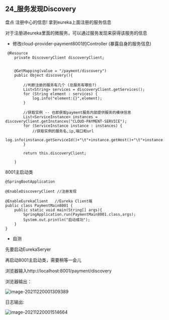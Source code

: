 ## 24_服务发现Discovery

盘点 注册中心的信息!  拿到eureka上面注册的服务信息

对于注册进eureka里面的微服务，可以通过服务发现来获得该服务的信息

- 修改cloud-provider-payment8001的Controller (暴露自身的服务信息)

```
 @Resource
    private DiscoveryClient discoveryClient;
    
    
    @GetMapping(value = "/payment/discovery")
    public Object discovery(){

        //判断注册的服务有几个 (总服务有哪些?)
        List<String> services = discoveryClient.getServices();
        for (String element : services) {
            log.info("element:{}",element);
        }

        //获取实例 -- 也即获取payment服务内部提供服务的模块信息
        List<ServiceInstance> instances = discoveryClient.getInstances("CLOUD-PAYMENT-SERVICE");
        for (ServiceInstance instance : instances) {
            //获取实例的服务名,ip,端口和url
            log.info(instance.getServiceId()+"\t"+instance.getHost()+"\t"+instance.getPort()+"\t"+instance.getUri());
        }

        return this.discoveryClient;

    }
```



8001主启动类



```
@SpringBootApplication

@EnableDiscoveryClient //注册发现

@EnableEurekaClient   //Eureka Client端
public class PaymentMain8001 {
    public static void main(String[] args){
        SpringApplication.run(PaymentMain8001.class,args);
        System.out.println("启动成功");
    }
}
```





- 自测

先要启动EurekaSeryer

再启动8001主启动类，需要稍等一会儿

浏览器输入http://localhost:8001/payment/discovery

浏览器输出：

![image-20211220001309389](https://gitee.com/zouyu0310/images/raw/master/img/20211220001309.png)

日志输出:

![image-20211220001514664](https://gitee.com/zouyu0310/images/raw/master/img/20211220001514.png)

